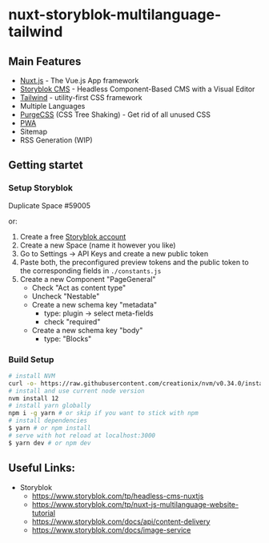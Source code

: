 # nuxt-storyblok-multilanguage-tailwind

## Main Features
- [Nuxt.js](https://nuxtjs.org/) - The Vue.js App framework
- [Storyblok CMS](https://www.storyblok.com/) - Headless Component-Based CMS with a Visual Editor
- [Tailwind](https://tailwindcss.com/) - utility-first CSS framework
- Multiple Languages
- [PurgeCSS](https://github.com/Developmint/nuxt-purgecss) (CSS Tree Shaking) - Get rid of all unused CSS
- [PWA](https://pwa.nuxtjs.org/)
- Sitemap
- RSS Generation (WIP)

## Getting startet

### Setup Storyblok

Duplicate Space #59005

or:

1. Create a free [Storyblok account](https://www.storyblok.com/)
2. Create a new Space (name it however you like)
3. Go to Settings -> API Keys and create a new public token
4. Paste both, the preconfigured preview tokens and the public token to the corresponding fields in `./constants.js`
5. Create a new Component "PageGeneral"
    - Check "Act as content type"
    - Uncheck "Nestable"
    - Create a new schema key "metadata"
        - type: plugin -> select meta-fields
        - check "required"
    - Create a new schema key "body"
        - type: "Blocks"

### Build Setup

```bash
# install NVM 
curl -o- https://raw.githubusercontent.com/creationix/nvm/v0.34.0/install.sh | bash
# install and use current node version 
nvm install 12
# install yarn globally 
npm i -g yarn # or skip if you want to stick with npm
# install dependencies
$ yarn # or npm install
# serve with hot reload at localhost:3000
$ yarn dev # or npm dev

```

## Useful Links:

- Storyblok
  - https://www.storyblok.com/tp/headless-cms-nuxtjs
  - https://www.storyblok.com/tp/nuxt-js-multilanguage-website-tutorial
  - https://www.storyblok.com/docs/api/content-delivery
  - https://www.storyblok.com/docs/image-service
